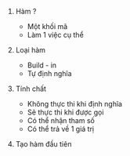 1. Hàm ?
    - Một khối mã
    - Làm 1 việc cụ thể

2. Loại hàm
    - Build - in
    - Tự định nghĩa

3. Tính chất
    - Không thực thi khi định nghĩa
    - Sẽ thực thi khi được gọi
    - Có thể nhận tham số
    - Có thể trả về 1 giá trị

4. Tạo hàm đầu tiên